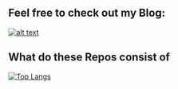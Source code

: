 ## Feel free to check out my Blog:
[![alt text][1.1]][1]

[1.1]: https://github.com/fl-lutz/fl-lutz/assets/53431152/035343ba-fc73-40e6-b1d5-1fceeac920b7

[1]: https://dev.to/florianlutz

## What do these Repos consist of
[![Top Langs](https://github-readme-stats.vercel.app/api/top-langs/?username=fl-lutz&layout=donut-vertical)](https://github.com/anuraghazra/github-readme-stats)

<!--
**fl-lutz/fl-lutz** is a ✨ _special_ ✨ repository because its `README.md` (this file) appears on your GitHub profile.

Here are some ideas to get you started:

- 🔭 I’m currently working on ...
- 🌱 I’m currently learning ...
- 👯 I’m looking to collaborate on ...
- 🤔 I’m looking for help with ...
- 💬 Ask me about ...
- 📫 How to reach me: ...
- 😄 Pronouns: ...
- ⚡ Fun fact: ...
-->
